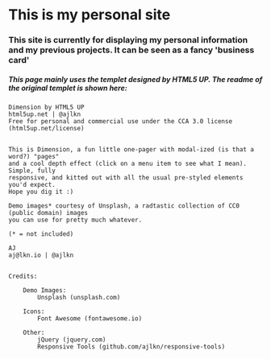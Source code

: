 # This is my personal site

### This site is currently for displaying my personal information and my previous projects. It can be seen as a fancy 'business card'

##### This page mainly uses the templet designed by HTML5 UP. The readme of the original templet is shown here:
	Dimension by HTML5 UP
	html5up.net | @ajlkn
	Free for personal and commercial use under the CCA 3.0 license (html5up.net/license)


	This is Dimension, a fun little one-pager with modal-ized (is that a word?) "pages"
	and a cool depth effect (click on a menu item to see what I mean). Simple, fully
	responsive, and kitted out with all the usual pre-styled elements you'd expect.
	Hope you dig it :)

	Demo images* courtesy of Unsplash, a radtastic collection of CC0 (public domain) images
	you can use for pretty much whatever.

	(* = not included)

	AJ
	aj@lkn.io | @ajlkn


	Credits:

		Demo Images:
			Unsplash (unsplash.com)

		Icons:
			Font Awesome (fontawesome.io)

		Other:
			jQuery (jquery.com)
			Responsive Tools (github.com/ajlkn/responsive-tools)
			
			
			
